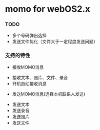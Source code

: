 momo for webOS2.x
===

### TODO
 + 多个号码弹出选择
 + 发送文件优化（文件大于一定程度发送问题）

### 支持的特性
 + 接收MOMO消息
  * 接收文本、照片、文件、录音
  * 开机自动接收消息
 + 发送MOMO消息(选择本机联系人发送)
  - 发送文本
  - 发送录音
  - 发送照片
  - 发送文件
